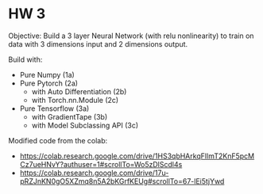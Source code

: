 # HW 3

Objective: Build a 3 layer Neural Network (with relu nonlinearity) to train on data with 3 dimensions input and 2 dimensions output.

Build with:
* Pure Numpy (1a)
* Pure Pytorch (2a)
   - with Auto Differentiation (2b)
   - with Torch.nn.Module (2c)
* Pure Tensorflow (3a)
   - with GradientTape (3b)
   - with Model Subclassing API (3c)

Modified code from the colab: 
* https://colab.research.google.com/drive/1HS3qbHArkqFlImT2KnF5pcMCz7ueHNvY?authuser=1#scrollTo=Wo5zDlScdl4s 
* https://colab.research.google.com/drive/17u-pRZJnKN0gO5XZmq8n5A2bKGrfKEUg#scrollTo=67-lEi5tjYwd 
